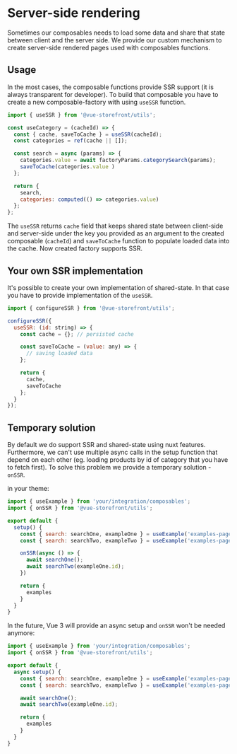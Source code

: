 # Server-side rendering

Sometimes our composables needs to load some data and share that state between client and the server side.
We provide our custom mechanism to create server-side rendered pages used with composables functions.

## Usage

In the most cases, the composable functions provide SSR support (it is always transparent for developer).
To build that composable you have to create a new composable-factory with using `useSSR` function.

```js
import { useSSR } from '@vue-storefront/utils';

const useCategory = (cacheId) => {
  const { cache, saveToCache } = useSSR(cacheId);
  const categories = ref(cache || []);

  const search = async (params) => {
    categories.value = await factoryParams.categorySearch(params);
    saveToCache(categories.value )
  };

  return {
    search,
    categories: computed(() => categories.value)
  };
};
```

The `useSSR` returns `cache` field that keeps shared state between client-side and server-side under the key you provided as an argument to the created composable (`cacheId`) and `saveToCache` function to populate loaded data into the cache. Now created factory supports SSR.

## Your own SSR implementation

It's possible to create your own implementation of shared-state. In that case you have to provide implementation of the `useSSR`.

```js
import { configureSSR } from '@vue-storefront/utils';

configureSSR({
  useSSR: (id: string) => {
    const cache = {}; // persisted cache

    const saveToCache = (value: any) => {
      // saving loaded data
    };

    return {
      cache,
      saveToCache
    };
  }
});
```

## Temporary solution

By default we do support SSR and shared-state using nuxt features. Furthermore, we can't use multiple async calls in the setup function that depend on each other (eg. loading products by id of category that you have to fetch first). To solve this problem we provide a temporary solution - `onSSR`.

in your theme:

```js
import { useExample } from 'your/integration/composables';
import { onSSR } from '@vue-storefront/utils';

export default {
  setup() {
    const { search: searchOne, exampleOne } = useExample('examples-page1');
    const { search: searchTwo, exampleTwo } = useExample('examples-page2');

    onSSR(async () => {
      await searchOne();
      await searchTwo(exampleOne.id);
    })

    return {
      examples
    }
  }
}

```

In the future, Vue 3 will provide an async setup and `onSSR` won't be needed anymore:

```js
import { useExample } from 'your/integration/composables';
import { onSSR } from '@vue-storefront/utils';

export default {
  async setup() {
    const { search: searchOne, exampleOne } = useExample('examples-page1');
    const { search: searchTwo, exampleTwo } = useExample('examples-page2');

    await searchOne();
    await searchTwo(exampleOne.id);

    return {
      examples
    }
  }
}

```
